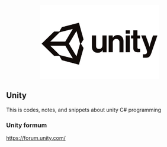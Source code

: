<p align="center">
<img src="img/Unity-Logo.png" height="200px">
</p>

## Unity
This is codes, notes, and snippets about unity C# programming


### Unity formum
https://forum.unity.com/
